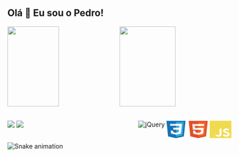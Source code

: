 ## Olá 👋 Eu sou o Pedro!

<div align="left">
  <a href="https://github.com/PedrosoEscola">
  <img width="48%" height="180em" src="https://github-readme-stats.vercel.app/api?username=PedrosoEscola&show_icons=true&theme=algolia&include_all_commits=true&count_private=true"/>
  <img align="right" width="50%" height="180em" src="https://github-readme-stats.vercel.app/api/top-langs/?username=PedrosoEscola&layout=compact&langs_count=7&theme=algolia&include"/>
</div>

##
     
<div> 
  <a href="https://www.instagram.com/pedr0_pedroso/" target="_blank"><img src="https://img.shields.io/badge/-Instagram-%23E4405F?style=for-the-badge&logo=instagram&logoColor=white" target="_blank"></a>
  <a href = "mailto:henrique.pedroso.pedro@escola.pr.gov.br"><img src="https://img.shields.io/badge/-Gmail-%23333?style=for-the-badge&logo=gmail&logoColor=white" target="_blank"></a>
   <img align="right" alt="Js" height="40" width="50" src="https://raw.githubusercontent.com/devicons/devicon/master/icons/javascript/javascript-plain.svg">
  <img align="right" alt="HTML" height="40" width="50" src="https://raw.githubusercontent.com/devicons/devicon/master/icons/html5/html5-original.svg">
  <img align="right" alt="CSS" height="40" width="50" src="https://raw.githubusercontent.com/devicons/devicon/master/icons/css3/css3-original.svg">
  <img align="right" alt="jQuery" height="40" widht="50" src="https://cdn.jsdelivr.net/gh/devicons/devicon/icons/jquery/jquery-original.svg">
</div>

##

 ![Snake animation](https://github.com/PedrosoEscola/PedrosoEscola/blob/output/github-contribution-grid-snake.svg)
